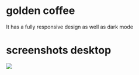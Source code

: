 # golden coffee
It has a fully responsive design as well as dark mode

# screenshots desktop

<div style="display:flex;flex-wrap:wrap;">
<img src="https://github.com/hossein-nahali/coffee-shop/blob/master/screenshots/s1.png?raw=true"/>
</div>
